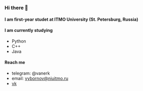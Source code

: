 ### Hi there 👋

#### I am first-year studet at ITMO University (St. Petersburg, Russia)

#### I am currently studying 
  - Python
  - C++
  - Java
#### Reach me 
  - telegram: @vanerk
  - email: vybornov@niuitmo.ru
  - [vk](https://vk.com/vanerk)
